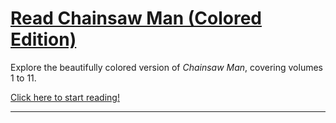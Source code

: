 # [Read Chainsaw Man (Colored Edition)](https://thanzeelhassan.github.io/CSM/Manga/Index.html)

Explore the beautifully colored version of *Chainsaw Man*, covering volumes 1 to 11. 



[Click here to start reading!](https://thanzeelhassan.github.io/CSM/Manga/Index.html)

---
